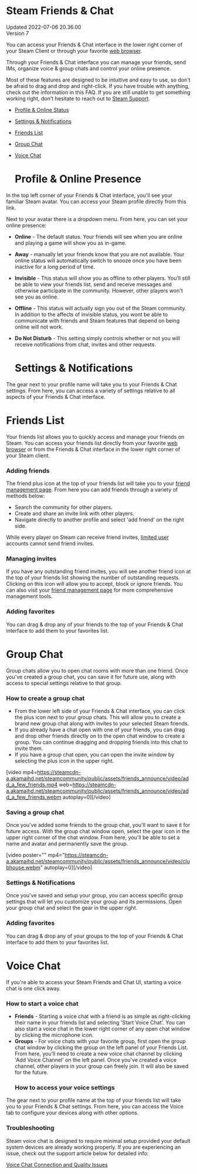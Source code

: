 # Steam Friends & Chat
Updated 2022-07-06 20.36.00  
Version 7  

You can access your Friends & Chat interface in the lower right corner of your Steam Client or through your favorite [web browser](https://steamcommunity.com/chat/).  
  
Through your Friends & Chat interface you can manage your friends, send IMs, organize voice & group chats and control your online presence.  
  
Most of these features are designed to be intuitive and easy to use, so don't be afraid to drag and drop and right-click. If you have trouble with anything, check out the information in this FAQ. If you are still unable to get something working right, don't hesitate to reach out to [Steam Support](https://help.steampowered.com/).  
* [Profile & Online Status](#online)
* [Settings & Notifications](#settings)
* [Friends List](#friends)
* [Group Chat](#group)
* [Voice Chat](#voice)
  
  
  # Profile & Online Presence
  
In the top left corner of your Friends & Chat interface, you'll see your familiar Steam avatar. You can access your Steam profile directly from this link.  
  
Next to your avatar there is a dropdown menu. From here, you can set your online presence:  
  
* **Online** - The default status. Your friends will see when you are online and playing a game will show you as in-game.
* **Away** - manually let your friends know that you are not available. Your online status will automatically switch to snooze once you have been inactive for a long period of time.
* **Invisible** - This status will show you as offline to other players. You’ll still be able to view your friends list, send and receive messages and otherwise participate in the community. However, other players won't see you as online.
* **Offline** - This status will actually sign you out of the Steam community. In addition to the affects of invisible status, you wont be able to communicate with friends and Steam features that depend on being online will not work.
* **Do Not Disturb** - This setting simply controls whether or not you will receive notifications from chat, invites and other requests.
  
  
  
  # Settings & Notifications
  
The gear next to your profile name will take you to your Friends & Chat settings. From here, you can access a variety of settings relative to all aspects of your Friends & Chat interface.  
  
  
  # Friends List
  
Your friends list allows you to quickly access and manage your friends on Steam. You can access your friends list directly from your favorite [web browser](https://steamcommunity.com/my/friends/) or from the Friends & Chat interface in the lower right corner of your Steam client.  
  
### Adding friends
The friend plus icon at the top of your friends list will take you to your [friend management page](https://steamcommunity.com/friends/add). From here you can add friends through a variety of methods below:  
  
* Search the community for other players.
* Create and share an invite link with other players.
* Navigate directly to another profile and select 'add friend' on the right side.
  
  
While every player on Steam can receive friend invites, [limited user](https://help.steampowered.com/en/faqs/view/71D3-35C2-AD96-AA3A) accounts cannot send friend invites.  
  
### Managing invites
If you have any outstanding friend invites, you will see another friend icon at the top of your friends list showing the number of outstanding requests. Clicking on this icon will allow you to accept, block or ignore friends. You can also visit your [friend management page](https://steamcommunity.com/friends) for more comprehensive management tools.  
  
### Adding favorites
You can drag & drop any of your friends to the top of your Friends & Chat interface to add them to your favorites list.  
  
  
  # Group Chat
  
Group chats allow you to open chat rooms with more than one friend. Once you've created a group chat, you can save it for future use, along with access to special settings relative to that group.  
  
### How to create a group chat
* From the lower left side of your Friends & Chat interface, you can click the plus icon next to your group chats. This will allow you to create a brand new group chat along with invites to your selected Steam friends.
* If you already have a chat open with one of your friends, you can drag and drop other friends directly on to the open chat window to create a group. You can continue dragging and dropping friends into this chat to invite them.
* If you have a group chat open, you can open the invite window by selecting the plus icon in the upper right.
  
  
[video mp4=https://steamcdn-a.akamaihd.net/steamcommunity/public/assets/friends_announce/video/add_a_few_friends.mp4 web=https://steamcdn-a.akamaihd.net/steamcommunity/public/assets/friends_announce/video/add_a_few_friends.webm autoplay=0][/video]  
  
### Saving a group chat
Once you've added some friends to the group chat, you'll want to save it for future access. With the group chat window open, select the gear icon in the upper right corner of the chat window. From here, you'll be able to set a name and avatar and permanently save the group.  
  
[video poster="" mp4="https://steamcdn-a.akamaihd.net/steamcommunity/public/assets/friends_announce/video/clubhouse.webm" autoplay=0][/video]  
  
### Settings & Notifications
Once you've saved and setup your group, you can access specific group settings that will let you customize your group and its permissions. Open your group chat and select the gear in the upper right.  
  
### Adding favorites
You can drag & drop any of your groups to the top of your Friends & Chat interface to add them to your favorites list.  
  
  # Voice Chat
  
If you're able to access your Steam Friends and Chat UI, starting a voice chat is one click away.  
  
### How to start a voice chat
* **Friends** - Starting a voice chat with a friend is as simple as right-clicking their name in your friends list and selecting 'Start Voice Chat'. You can also start a voice chat in the lower right corner of any open chat window by clicking the microphone icon.
* **Groups** - For voice chats with your favorite group, first open the group chat window by clicking the group on the left panel of your Friends List. From here, you'll need to create a new voice chat channel by clicking 'Add Voice Channel' on the left panel. Once you've created a voice channel, other players in your group can freely join. It will also be saved for the future.
  ### How to access your voice settings
The gear next to your profile name at the top of your friends list will take you to your Friends & Chat settings. From here, you can access the Voice tab to configure your devices along with other options.  
  
### Troubleshooting
Steam voice chat is designed to require minimal setup provided your default system devices are already working properly. If you are experiencing an issue, check out the support article below for detailed info:  
  
[Voice Chat Connection and Quality Issues ](https://help.steampowered.com/en/faqs/view/1E45-57ED-9153-7EF4)